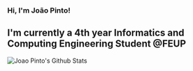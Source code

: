 ### Hi, I'm João Pinto!

## I'm currently a 4th year Informatics and Computing Engineering Student @FEUP 
<!--
**joaorenatopinto/joaorenatopinto** is a ✨ _special_ ✨ repository because its `README.md` (this file) appears on your GitHub profile.

Here are some ideas to get you started:

- 🔭 I’m currently working on ...
- 🌱 I’m currently learning ...
- 👯 I’m looking to collaborate on ...
- 🤔 I’m looking for help with ...
- 💬 Ask me about ...
- 📫 How to reach me: ...
- 😄 Pronouns: ...
- ⚡ Fun fact: ...
-->


<img align="left" alt="Joao Pinto's Github Stats" src="https://github-readme-stats.vercel.app/api?username=joaorenatopinto&show_icons=true&hide_border=true&theme=dark" />
